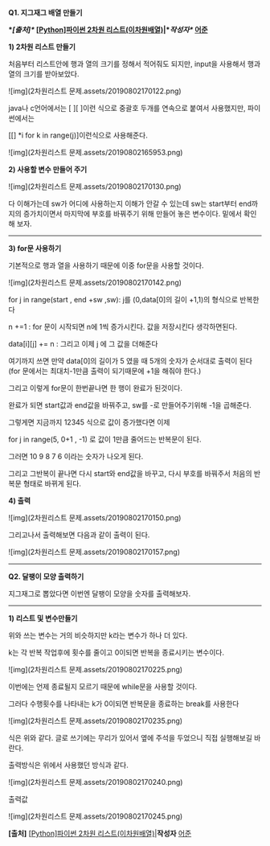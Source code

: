 **Q1. 지그재그 배열 만들기**

**\**[출처]\** [[Python\]파이썬 2차원 리스트(이차원배열)](https://blog.naver.com/euijun54/221607532990)|\**작성자\** [어준](https://blog.naver.com/euijun54)**

**1) 2차원 리스트 만들기**

처음부터 리스트안에 행과 열의 크기를 정해서 적어줘도 되지만, input을 사용해서 행과 열의 크기를 받아보았다.

![img](2차원리스트 문제.assets/20190802170122.png)

java나 c언어에서는 [ ][ ]이런 식으로 중괄호 두개를 연속으로 붙여서 사용했지만, 파이썬에서는 

[[] *i for k in range(j)]이런식으로 사용해준다.



![img](2차원리스트 문제.assets/20190802165953.png)





**2) 사용할 변수 만들어 주기**

![img](2차원리스트 문제.assets/20190802170130.png)

다 이해가는데 sw가 어디에 사용하는지 이해가 안갈 수 있는데 sw는 start부터 end까지의 증가치이면서 마지막에 부호를 바꿔주기 위해 만들어 놓은 변수이다. 밑에서 확인해 보자.



****

**3) for문 사용하기**

기본적으로 행과 열을 사용하기 때문에  이중 for문을 사용할 것이다.

![img](2차원리스트 문제.assets/20190802170142.png)

for j in range(start , end +sw ,sw):  j를 (0,data[0]의 길이 +1,1)의 형식으로 반복한다 

n +=1  :  for 문이 시작되면 n에 1씩 증가시킨다. 값을 저장시킨다 생각하면된다.

data[i][j] += n  : 그리고 이제 j 에 그 값을 더해준다

여기까지 쓰면 만약 data[0]의 길이가 5 였을 때  5개의 숫자가 순서대로 출력이 된다(for 문에서는 최대치-1만큼 출력이 되기때문에 +1을 해줘야 한다.)



그리고 이렇게 for문이 한번끝나면 한 행이 완료가 된것이다.

완료가 되면 start값과 end값을 바꿔주고, sw를 -로 만들어주기위해 -1을 곱해준다.

그렇게면 지금까지 12345 식으로 값이 증가했다면 이제 

for j in range(5, 0+1 , -1) 로 값이 1만큼 줄어드는 반복문이 된다.

그러면 10 9 8 7 6 이라는 숫자가 나오게 된다.

그리고 그반복이 끝나면 다시 start와 end값을 바꾸고, 다시 부호를 바꿔주서 처음의 반복문 형태로 바뀌게 된다.





**4) 출력**

![img](2차원리스트 문제.assets/20190802170150.png)

그리고나서 출력해보면 다음과 같이 출력이 된다.

![img](2차원리스트 문제.assets/20190802170157.png)



****

**Q2. 달팽이 모양 출력하기**



지그재그로 뽑았다면 이번엔  달팽이 모양을 숫자를 출력해보자.



****

**1) 리스트 및 변수만들기**

위와  쓰는 변수는 거의 비슷하지만 k라는 변수가 하나 더 있다.

k는 각 반복 작업후에 횟수를 줄이고 0이되면 반복을 종료시키는 변수이다.

![img](2차원리스트 문제.assets/20190802170225.png)



이번에는 언제 종료될지 모르기 때문에 while문을 사용할 것이다.

그러다 수행횟수를 나타내는 k가 0이되면 반복문을 종료하는 break를 사용한다



![img](2차원리스트 문제.assets/20190802170235.png)

 식은 위와 같다. 글로 쓰기에는 무리가 있어서 옆에 주석을 두었으니 직접 실행해보길 바란다.

출력방식은 위에서 사용했던 방식과 같다.

![img](2차원리스트 문제.assets/20190802170240.png)



출력값

![img](2차원리스트 문제.assets/20190802170245.png)



**[출처]** [[Python\]파이썬 2차원 리스트(이차원배열)](https://blog.naver.com/euijun54/221607532990)|**작성자** [어준](https://blog.naver.com/euijun54)